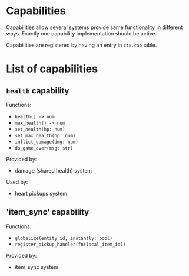 # Capabilities

Capabilities allow several systems provide same functionality in different ways. Exactly one capability implementation should be active.

Capabilities are registered by having an entry in `ctx.cap` table.

# List of capabilities

## `health` capability

Functions:
 - `health() -> num`
 - `max_health() -> num`
 - `set_health(hp: num)`
 - `set_max_health(hp: num)`
 - `inflict_damage(dmg: num)`
 - `do_game_over(msg: str)`

Provided by:
 - damage (shared health) system

Used by:
 - heart pickups system

## 'item_sync' capability

Functions:
 - `globalize(entity_id, instantly: bool)`
 - `register_pickup_handler(fn(local_item_id))`

Provided by:
 - item_sync system
